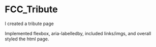 # FCC_Tribute

I created a tribute page

Implemented flexbox, aria-labelledby, included links/imgs, and overall styled the html page.
